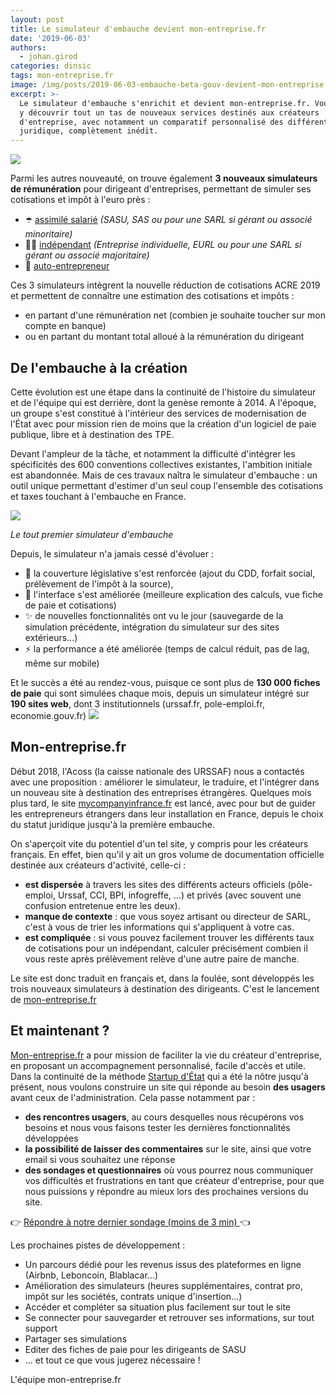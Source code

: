 ```yaml
---
layout: post
title: Le simulateur d'embauche devient mon-entreprise.fr
date: '2019-06-03'
authors:
  - johan.girod
categories: dinsic
tags: mon-entreprise.fr
image: /img/posts/2019-06-03-embauche-beta-gouv-devient-mon-entreprise.jpg
excerpt: >-
  Le simulateur d'embauche s'enrichit et devient mon-entreprise.fr. Vous pourrez
  y découvrir tout un tas de nouveaux services destinés aux créateurs
  d'entreprise, avec notamment un comparatif personnalisé des différents statuts
  juridique, complètement inédit.
---
```

![](https://pad.etalab.studio/uploads/upload_bea11a3c4b0fd30d57d6e68ffccb22a5.png)


Parmi les autres nouveauté, on trouve également **3 nouveaux simulateurs de rémunération** pour dirigeant d'entreprises, permettant de simuler ses cotisations et impôt à l'euro près :
- ☂️ [assimilé salarié](https://mon-entreprise.fr/sécurité-sociale/assimilé-salarié) *(SASU, SAS ou pour une SARL si gérant ou associé minoritaire)*
- 👩‍🔧 [indépendant](https://mon-entreprise.fr/sécurité-sociale/indépendant) *(Entreprise individuelle, EURL ou pour une SARL si gérant ou associé majoritaire)*
- 🚶 [auto-entrepreneur](https://mon-entreprise.fr/sécurité-sociale/auto-entrepreneur)

Ces 3 simulateurs intègrent la nouvelle réduction de cotisations ACRE 2019 et permettent de connaître une estimation des cotisations et impôts :
- en partant d'une rémunération net (combien je souhaite toucher sur mon compte en banque)
- ou en partant du montant total alloué à la rémunération du dirigeant 

## De l'embauche à la création

Cette évolution est une étape dans la continuité de l'histoire du simulateur et de l'équipe qui est derrière, dont la genèse remonte à 2014. A l'époque, un groupe s'est constitué à l'intérieur des services de modernisation de l'État avec pour mission rien de moins que la création d'un logiciel de paie publique, libre et à destination des TPE. 

Devant l'ampleur de la tâche, et notamment la difficulté d'intégrer les spécificités des 600 conventions collectives existantes, l'ambition initiale est abandonnée. Mais de ces travaux naîtra le simulateur d'embauche : un outil unique permettant d'estimer d'un seul coup l'ensemble des cotisations et taxes touchant à l'embauche en France. 

![](https://pad.etalab.studio/uploads/upload_65351589b4da2021017557cb09259113.png)

   _Le tout premier simulateur d'embauche_

Depuis, le simulateur n'a jamais cessé d'évoluer :

* 📖 la couverture législative s'est renforcée (ajout du CDD, forfait social, prélèvement de l'impôt à la source), 
* 🎨 l'interface s'est améliorée (meilleure explication des calculs, vue fiche de paie et cotisations)
* ✨ de nouvelles fonctionnalités ont vu le jour (sauvegarde de la simulation précédente, intégration du simulateur sur des sites extérieurs...)
* ⚡ la performance a été améliorée (temps de calcul réduit, pas de lag, même sur mobile) 

Et le succès a été au rendez-vous, puisque ce sont plus de **130 000 fiches de paie** qui sont simulées chaque mois, depuis un simulateur intégré sur **190 sites web**, dont 3 institutionnels (urssaf.fr, pole-emploi.fr, economie.gouv.fr)
![](https://pad.etalab.studio/uploads/upload_2ed328f200936165eeb6cb5236f60e08.png)

## Mon-entreprise.fr

Début 2018, l'Acoss (la caisse nationale des URSSAF) nous a contactés avec une proposition : améliorer le simulateur, le traduire, et l'intégrer dans un nouveau site à destination des entreprises étrangères. 
Quelques mois plus tard, le site [mycompanyinfrance.fr](https://mycompanyinfrance.fr) est lancé, avec pour but de guider les entrepreneurs étrangers dans leur installation en France, depuis le choix du statut juridique jusqu'à la première embauche.

On s'aperçoit vite du potentiel d'un tel site, y compris pour les créateurs français. 
En effet, bien qu'il y ait un gros volume de documentation officielle destinée aux créateurs d'activité, celle-ci :

* **est dispersée** à travers les sites des différents acteurs officiels (pôle-emploi, Urssaf, CCI, BPI, infogreffe, ...) et privés (avec souvent une confusion entretenue entre les deux).
* **manque de contexte** : que vous soyez artisant ou directeur de SARL, c'est à vous de trier les informations qui s'appliquent à votre cas.
* **est compliquée** : si vous pouvez facilement trouver les différents taux de cotisations pour un indépendant, calculer précisément combien il vous reste après prélèvement relève d'une autre paire de manche.

Le site est donc traduit en français et, dans la foulée, sont développés les trois nouveaux simulateurs à destination des dirigeants. C'est le lancement de [mon-entreprise.fr](https://mon-entreprise.fr)

## Et maintenant ?

[Mon-entreprise.fr](https://mon-entreprise.fr) a pour mission de faciliter la vie du créateur d'entreprise, en proposant un accompagnement personnalisé, facile d'accès et utile. Dans la continuité de la méthode [Startup d'État](https://beta.gouv.fr/) qui a été la nôtre jusqu'à présent, nous voulons construire un site qui réponde au besoin **des usagers** avant ceux de l'administration. 
Cela passe notamment par :

* **des rencontres usagers**, au cours desquelles nous récupérons vos besoins et nous vous faisons tester les dernières fonctionnalités développées
* **la possibilité de laisser des commentaires** sur le site, ainsi que votre email si vous souhaitez une réponse
* **des sondages et questionnaires** où vous pourrez nous communiquer vos difficultés et frustrations en tant que créateur d'entreprise, pour que nous puissions y répondre au mieux lors des prochaines versions du site.

👉 [Répondre à notre dernier sondage (moins de 3 min) ](https://startupdetat.typeform.com/to/TSqq99) 👈

Les prochaines pistes de développement : 

* Un parcours dédié pour les revenus issus des plateformes en ligne (Airbnb, Leboncoin, Blablacar...)
* Amélioration des simulateurs (heures supplémentaires, contrat pro, impôt sur les sociétés, contrats unique d'insertion...)
* Accéder et compléter sa situation plus facilement sur tout le site
* Se connecter pour sauvegarder et retrouver ses informations, sur tout support
* Partager ses simulations
* Editer des fiches de paie pour les dirigeants de SASU
* ... et tout ce que vous jugerez nécessaire !

L'équipe mon-entreprise.fr
